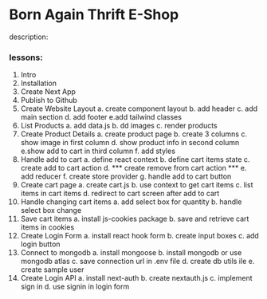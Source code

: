 # Born Again Thrift E-Shop

description:
### lessons:
1. Intro
2. Installation
3. Create Next App
4. Publish to Github
5. Create Website Layout
    a. create component layout
    b. add header
    c. add main section
    d. add footer
    e.add tailwind classes
6. List Products
    a. add data.js
    b. dd images
    c. render products
7. Create Product Details
    a. create product page
    b. create 3 columns
    c. show image in first column
    d. show product info in second column
    e.show add to cart in third column
    f. add styles
8. Handle add to cart
    a. define react context
    b. define cart items state
    c. create add to cart action
    d. *** create remove from cart action ***
    e. add reducer
    f. create store provider
    g. handle add to cart button
9. Create cart page
    a. create cart.js
    b. use context to get cart items
    c. list items in cart items
    d. redirect to cart screen after add to cart
10. Handle changing cart items
    a. add select box for  quantity
    b. handle select box change
11. Save cart items
    a. install js-cookies package
    b. save and retrieve cart items in cookies
12. Create Login Form
    a. install react hook form
    b. create input boxes
    c. add login button
13. Connect to mongodb 
    a. install mongoose
    b. install mongodb or use mongodb atlas
    c. save connection url in .env file
    d. create db utils ile
    e. create sample user
14. Create Login API
    a. install next-auth
    b. create nextauth.js
    c. implement sign in
    d. use signin in login form